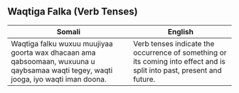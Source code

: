 ## Waqtiga Falka (Verb Tenses)

| **Somali**                                                                                             | **English**                                                                                      |
|---------------------------------------------------------------------------------------------------------|--------------------------------------------------------------------------------------------------|
| Waqtiga falku wuxuu muujiyaa goorta wax dhacaan ama qabsoomaan, wuxuuna u qaybsamaa waqti tegey, waqti jooga, iyo waqti iman doona. | Verb tenses indicate the occurrence of something or its coming into effect and is split into past, present and future. |
